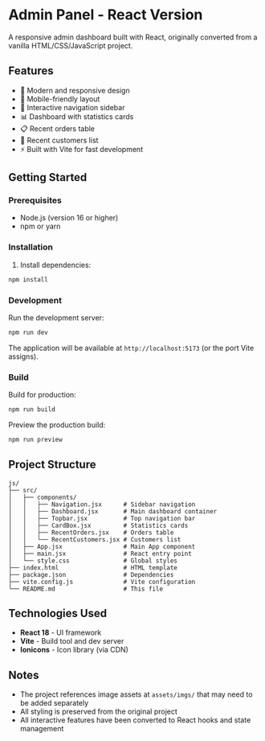 ﻿# Admin Panel - React Version

A responsive admin dashboard built with React, originally converted from a vanilla HTML/CSS/JavaScript project.

## Features

- 🎨 Modern and responsive design
- 📱 Mobile-friendly layout
- 🎯 Interactive navigation sidebar
- 📊 Dashboard with statistics cards
- 📋 Recent orders table
- 👥 Recent customers list
- ⚡ Built with Vite for fast development

## Getting Started

### Prerequisites

- Node.js (version 16 or higher)
- npm or yarn

### Installation

1. Install dependencies:
```bash
npm install
```

### Development

Run the development server:
```bash
npm run dev
```

The application will be available at `http://localhost:5173` (or the port Vite assigns).

### Build

Build for production:
```bash
npm run build
```

Preview the production build:
```bash
npm run preview
```

## Project Structure

```
js/
├── src/
│   ├── components/
│   │   ├── Navigation.jsx      # Sidebar navigation
│   │   ├── Dashboard.jsx       # Main dashboard container
│   │   ├── Topbar.jsx          # Top navigation bar
│   │   ├── CardBox.jsx         # Statistics cards
│   │   ├── RecentOrders.jsx    # Orders table
│   │   └── RecentCustomers.jsx # Customers list
│   ├── App.jsx                 # Main App component
│   ├── main.jsx                # React entry point
│   └── style.css               # Global styles
├── index.html                  # HTML template
├── package.json                # Dependencies
├── vite.config.js              # Vite configuration
└── README.md                   # This file
```

## Technologies Used

- **React 18** - UI framework
- **Vite** - Build tool and dev server
- **Ionicons** - Icon library (via CDN)

## Notes

- The project references image assets at `assets/imgs/` that may need to be added separately
- All styling is preserved from the original project
- All interactive features have been converted to React hooks and state management






